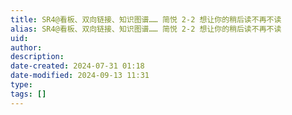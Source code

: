 ```yaml
---
title: SR4@看板、双向链接、知识图谱…… 简悦 2-2 想让你的稍后读不再不读
alias: SR4@看板、双向链接、知识图谱…… 简悦 2-2 想让你的稍后读不再不读
uid: 
author: 
description: 
date-created: 2024-07-31 01:18
date-modified: 2024-09-13 11:31
type: 
tags: []
---
```

